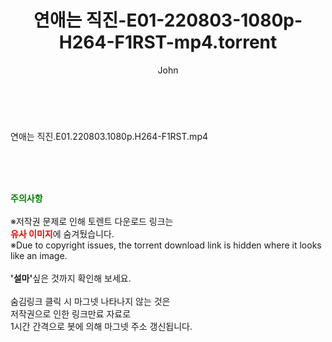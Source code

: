 ﻿---
layout: post
title:  "연애는 직진-E01-220803-1080p-H264-F1RST-mp4.torrent"
author: John
categories: [ 방송/음악 ]
tags: [  ]
image:  
description: "연애는 직진-E01-220803-1080p-H264-F1RST-mp4 torrent 정보 공유"
toc: true
toc_sticky: true
---

<br>
<div class="view-img">
<a class="view_image" href="https://torrentmobile59.com/bbs/view_image.php?fn=%2Fdata%2Ffile%2Fmusic%2F3735182707_r71mIwna_352f73c382073560d7c448eae85188c59a993948.jpg" target="_blank"><img alt="" class="img-tag" content="https://torrentmobile59.com/data/file/music/3735182707_r71mIwna_352f73c382073560d7c448eae85188c59a993948.jpg" itemprop="image" src="https://torrentmobile59.com/data/file/music/3735182707_r71mIwna_352f73c382073560d7c448eae85188c59a993948.jpg"/></a></div><div class="view-content" itemprop="description">
<p>연애는 직진.E01.220803.1080p.H264-F1RST.mp4<br/></p> </div>
    
<br><br><br>
<p data-ke-size="size16"><b><span style="color: green;">주의사항</span></b><br /><br />※저작권 문제로 인해 토렌트 다운로드 링크는<br /><b><span style="color: red;">유사 이미지</span></b>에 숨겨뒀습니다.<br />※Due to copyright issues, the torrent download link is hidden where it looks like an image.<br /><br /><b>'설마'</b>싶은 것까지 확인해 보세요.<br /><br />숨김링크 클릭 시 마그넷 나타나지 않는 것은<br />저작권으로 인한 링크만료 자료로<br />1시간 간격으로 봇에 의해 마그넷 주소 갱신됩니다.</p>
